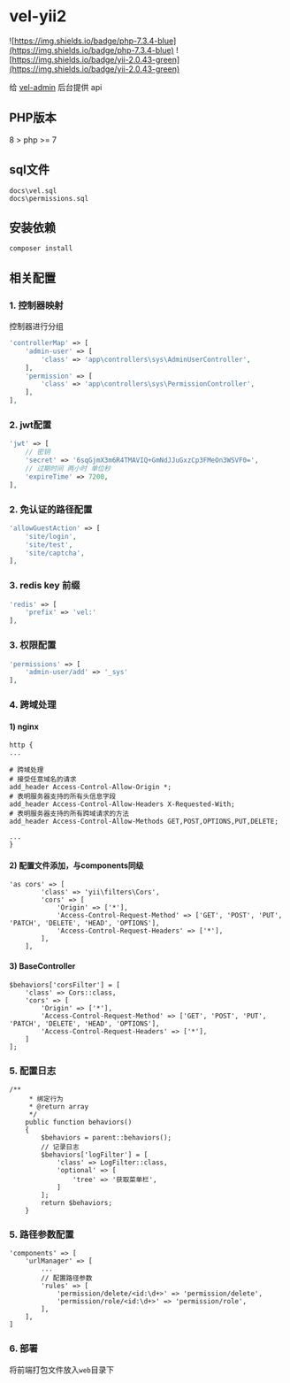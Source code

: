 # vel-yii2

![https://img.shields.io/badge/php-7.3.4-blue](https://img.shields.io/badge/php-7.3.4-blue)
![https://img.shields.io/badge/yii-2.0.43-green](https://img.shields.io/badge/yii-2.0.43-green)

给 [vel-admin](https://gitee.com/flyxiaozhu/vel-admin) 后台提供 api

## PHP版本

8 > php >= 7

## sql文件

````
docs\vel.sql
docs\permissions.sql
````

## 安装依赖

````
composer install
````

## 相关配置

### 1. 控制器映射

控制器进行分组

````php
'controllerMap' => [
    'admin-user' => [
        'class' => 'app\controllers\sys\AdminUserController',
    ],
    'permission' => [
        'class' => 'app\controllers\sys\PermissionController',
    ],
],
````

### 2. jwt配置

````php
'jwt' => [
    // 密钥
    'secret' => '6sqGjmX3m6R4TMAVIQ+GmNdJJuGxzCp3FMeOn3WSVF0=',
    // 过期时间 两小时 单位秒
    'expireTime' => 7200,
],
````

### 2. 免认证的路径配置

````php
'allowGuestAction' => [
    'site/login',
    'site/test',
    'site/captcha',
],
````

### 3. redis key 前缀

````php
'redis' => [
    'prefix' => 'vel:'
],
````

### 3. 权限配置

````php
'permissions' => [
    'admin-user/add' => '_sys'
],
````

### 4. 跨域处理

#### 1) nginx

````
http {
...

# 跨域处理
# 接受任意域名的请求
add_header Access-Control-Allow-Origin *;
# 表明服务器支持的所有头信息字段
add_header Access-Control-Allow-Headers X-Requested-With;
# 表明服务器支持的所有跨域请求的方法
add_header Access-Control-Allow-Methods GET,POST,OPTIONS,PUT,DELETE;

...
}
````

#### 2) 配置文件添加，与components同级

````
'as cors' => [
        'class' => 'yii\filters\Cors',
        'cors' => [
            'Origin' => ['*'],
            'Access-Control-Request-Method' => ['GET', 'POST', 'PUT', 'PATCH', 'DELETE', 'HEAD', 'OPTIONS'],
            'Access-Control-Request-Headers' => ['*'],
        ],
    ],
````

#### 3) BaseController

````
$behaviors['corsFilter'] = [
    'class' => Cors::class,
    'cors' => [
        'Origin' => ['*'],
        'Access-Control-Request-Method' => ['GET', 'POST', 'PUT', 'PATCH', 'DELETE', 'HEAD', 'OPTIONS'],
        'Access-Control-Request-Headers' => ['*'],
    ]
];
````

### 5. 配置日志

````
/**
     * 绑定行为
     * @return array
     */
    public function behaviors()
    {
        $behaviors = parent::behaviors();
        // 记录日志
        $behaviors['logFilter'] = [
            'class' => LogFilter::class,
            'optional' => [
                'tree' => '获取菜单栏',
            ]
        ];
        return $behaviors;
    }
````

### 5. 路径参数配置

````
'components' => [
    'urlManager' => [
        ...
        // 配置路径参数
        'rules' => [
            'permission/delete/<id:\d+>' => 'permission/delete',
            'permission/role/<id:\d+>' => 'permission/role',
        ],
    ],
]
````

### 6. 部署

将前端打包文件放入`web`目录下